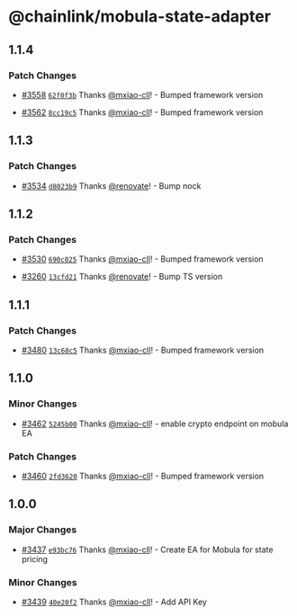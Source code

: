 # @chainlink/mobula-state-adapter

## 1.1.4

### Patch Changes

- [#3558](https://github.com/smartcontractkit/external-adapters-js/pull/3558) [`62f0f3b`](https://github.com/smartcontractkit/external-adapters-js/commit/62f0f3b031052e808224b80f7cfce4073c967664) Thanks [@mxiao-cll](https://github.com/mxiao-cll)! - Bumped framework version

- [#3562](https://github.com/smartcontractkit/external-adapters-js/pull/3562) [`8cc19c5`](https://github.com/smartcontractkit/external-adapters-js/commit/8cc19c591a7db6764d49290c14aa8bbdb8eef54d) Thanks [@mxiao-cll](https://github.com/mxiao-cll)! - Bumped framework version

## 1.1.3

### Patch Changes

- [#3534](https://github.com/smartcontractkit/external-adapters-js/pull/3534) [`d8023b9`](https://github.com/smartcontractkit/external-adapters-js/commit/d8023b911fd37ccdc2b41788b072fb9c875fff31) Thanks [@renovate](https://github.com/apps/renovate)! - Bump nock

## 1.1.2

### Patch Changes

- [#3530](https://github.com/smartcontractkit/external-adapters-js/pull/3530) [`690c025`](https://github.com/smartcontractkit/external-adapters-js/commit/690c025c0a3e0863679418d26dc41c8b662978d8) Thanks [@mxiao-cll](https://github.com/mxiao-cll)! - Bumped framework version

- [#3260](https://github.com/smartcontractkit/external-adapters-js/pull/3260) [`13cfd21`](https://github.com/smartcontractkit/external-adapters-js/commit/13cfd215dcbd14c31f173bd874da36d636434627) Thanks [@renovate](https://github.com/apps/renovate)! - Bump TS version

## 1.1.1

### Patch Changes

- [#3480](https://github.com/smartcontractkit/external-adapters-js/pull/3480) [`13c68c5`](https://github.com/smartcontractkit/external-adapters-js/commit/13c68c550cd0131940c41eb28d2f257d68d6312c) Thanks [@mxiao-cll](https://github.com/mxiao-cll)! - Bumped framework version

## 1.1.0

### Minor Changes

- [#3462](https://github.com/smartcontractkit/external-adapters-js/pull/3462) [`5245b00`](https://github.com/smartcontractkit/external-adapters-js/commit/5245b00fbd1b10e1df6f8b2a8ed09acd6a0a6e40) Thanks [@mxiao-cll](https://github.com/mxiao-cll)! - enable crypto endpoint on mobula EA

### Patch Changes

- [#3460](https://github.com/smartcontractkit/external-adapters-js/pull/3460) [`2fd3620`](https://github.com/smartcontractkit/external-adapters-js/commit/2fd362051a0b8f9b1c0c564ade41780fcf9f379b) Thanks [@mxiao-cll](https://github.com/mxiao-cll)! - Bumped framework version

## 1.0.0

### Major Changes

- [#3437](https://github.com/smartcontractkit/external-adapters-js/pull/3437) [`e93bc76`](https://github.com/smartcontractkit/external-adapters-js/commit/e93bc76dbddf0c730e7aa33722c970c6a2dcfc38) Thanks [@mxiao-cll](https://github.com/mxiao-cll)! - Create EA for Mobula for state pricing

### Minor Changes

- [#3439](https://github.com/smartcontractkit/external-adapters-js/pull/3439) [`40e20f2`](https://github.com/smartcontractkit/external-adapters-js/commit/40e20f246f138e13bfd38783831c692d97768950) Thanks [@mxiao-cll](https://github.com/mxiao-cll)! - Add API Key
